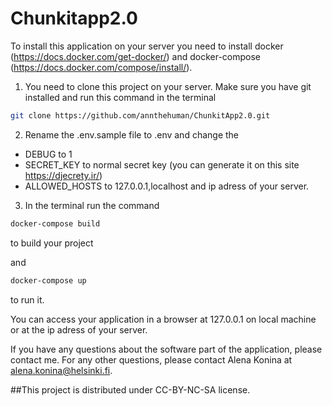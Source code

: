 # Chunkitapp2.0

To install this application on your server you need to install docker (https://docs.docker.com/get-docker/) and docker-compose (https://docs.docker.com/compose/install/).

1. You need to clone this project on your server. Make sure you have git installed and run this command in the terminal

```sh
git clone https://github.com/annthehuman/ChunkitApp2.0.git
```

2. Rename the .env.sample file to .env and change the
- DEBUG to 1
- SECRET_KEY to normal secret key (you can generate it on this site https://djecrety.ir/)
- ALLOWED_HOSTS to 127.0.0.1,localhost and ip adress of your server.

3. In the terminal run the command

```sh
docker-compose build
```

to build your project 

and 

```sh
docker-compose up
```

to run it.

You can access your application in a browser at 127.0.0.1 on local machine or at the ip adress of your server.

If you have any questions about the software part of the application, please contact me. For any other questions, please contact Alena Konina at alena.konina@helsinki.fi.

##This project is distributed under CC-BY-NC-SA license.
